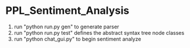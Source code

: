 # PPL_Sentiment_Analysis
1. run "python run.py gen" to generate parser
2. run "python run.py test" defines the abstract syntax tree node classes
3. run "python chat_gui.py" to begin sentiment analyze